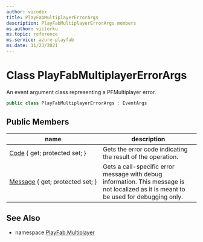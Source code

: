 ```yaml
---
author: vicodex
title: PlayFabMultiplayerErrorArgs
description: PlayFabMultiplayerErrorArgs members
ms.author: victorku
ms.topic: reference
ms.service: azure-playfab
ms.date: 11/23/2021
---
```


# Class PlayFabMultiplayerErrorArgs

An event argument class representing a PFMultiplayer error.

```csharp
public class PlayFabMultiplayerErrorArgs : EventArgs
```

## Public Members

| name | description |
| --- | --- |
| [Code](PlayFabMultiplayerErrorArgs/Code.md) { get; protected set; } | Gets the error code indicating the result of the operation. |
| [Message](PlayFabMultiplayerErrorArgs/Message.md) { get; protected set; } | Gets a call-specific error message with debug information. This message is not localized as it is meant to be used for debugging only. |

## See Also

* namespace [PlayFab.Multiplayer](../PlayFabMultiplayerSDK.md)
